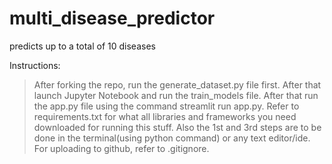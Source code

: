 # multi_disease_predictor
predicts up to a total of 10 diseases

Instructions:

>After forking the repo, run the generate_dataset.py file first.
>After that launch Jupyter Notebook and run the train_models file.
>After that run the app.py file using the command streamlit run app.py.
>Refer to requirements.txt for what all libraries and frameworks you need downloaded for running this stuff.
>Also the 1st and 3rd steps are to be done in the terminal(using python command) or any text editor/ide.
>For uploading to github, refer to .gitignore.
